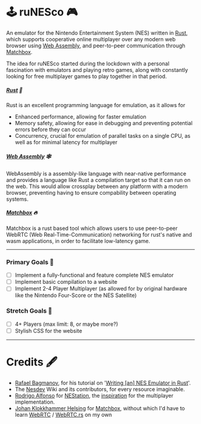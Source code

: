 # 🕹️ ruNESco 🎮

An emulator for the Nintendo Entertainment System (NES) written in [Rust](https://www.rust-lang.org/), which supports cooperative online multiplayer over any modern web browser using [Web Assembly](https://webassembly.org/), and peer-to-peer communication through [Matchbox](https://github.com/johanhelsing/matchbox). 

The idea for ruNESco started during the lockdown with a personal fascination with emulators and playing retro games, along with constantly looking for free multiplayer games to play together in that period.
##### [Rust](https://www.rust-lang.org/) 🦀
Rust is an excellent programming language for emulation, as it allows for
- Enhanced performance, allowing for faster emulation
- Memory safety, allowing for ease in debugging and preventing potential errors before they can occur
- Concurrency, crucial for emulation of parallel tasks on a single CPU, as well as for minimal latency for multiplayer 
##### [Web Assembly](https://webassembly.org/) 🕸️
WebAssembly is a assembly-like language with near-native performance and provides a language like Rust a compilation target so that it can run on the web. This would allow crossplay between any platform with a modern browser, preventing having to ensure compability between operating systems.
##### [Matchbox](https://github.com/johanhelsing/matchbox) 🔥
Matchbox is a rust based tool which allows users to use peer-to-peer WebRTC (Web Real-Time-Communication) networking for rust's native and wasm applications, in order to facilitate low-latency game.

---
### Primary Goals 💪
- [ ] Implement a fully-functional and feature complete NES emulator
- [ ] Implement basic compilation to a website
- [ ] Implement 2-4 Player Multiplayer (as allowed for by original hardware like the Nintendo Four-Score or the NES Satellite)
### Stretch Goals 🦾
- [ ] 4+ Players (max limit: 8, or maybe more?)
- [ ] Stylish CSS for the website

---
# Credits 🖋️

- [Rafael Bagmanov](https://github.com/bugzmanov/), for his tutorial on '[Writing \[an\] NES Emulator in Rust](https://bugzmanov.github.io/nes_ebook/chapter_1.html)'.
- The [Nesdev](https://www.nesdev.org/wiki/Nesdev_Wiki) Wiki and its contributors, for every resource imaginable.
- [Rodrigo Alfonso](https://github.com/afska) for [NEStation](https://github.com/afska/nestation#nestation), the [inspiration](https://forums.nesdev.org/viewtopic.php?t=19090) for the multiplayer implementation.
- [Johan Klokkhammer Helsing](https://github.com/johanhelsing) for [Matchbox](https://github.com/johanhelsing/matchbox), without which I'd have to learn [WebRTC](https://webrtc.org/) / [WebRTC.rs](https://github.com/webrtc-rs/webrtc) on my own